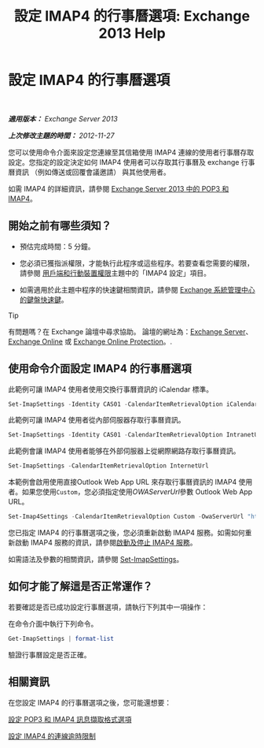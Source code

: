 ﻿---
title: '設定 IMAP4 的行事曆選項: Exchange 2013 Help'
TOCTitle: 設定 IMAP4 的行事曆選項
ms:assetid: 6679c8b2-3f0f-449a-a17c-a7b30001538c
ms:mtpsurl: https://technet.microsoft.com/zh-tw/library/Aa998606(v=EXCHG.150)
ms:contentKeyID: 50553994
ms.date: 05/21/2018
mtps_version: v=EXCHG.150
ms.translationtype: MT
---

# 設定 IMAP4 的行事曆選項

 

_**適用版本：** Exchange Server 2013_

_**上次修改主題的時間：** 2012-11-27_

您可以使用命令介面來設定您連線至其信箱使用 IMAP4 連線的使用者行事曆存取設定。您指定的設定決定如何 IMAP4 使用者可以存取其行事曆及 exchange 行事曆資訊 （例如傳送或回覆會議邀請） 與其他使用者。

如需 IMAP4 的詳細資訊，請參閱 [Exchange Server 2013 中的 POP3 和 IMAP4](pop3-and-imap4-in-exchange-server-2013-exchange-2013-help.md)。

## 開始之前有哪些須知？

  - 預估完成時間：5 分鐘。

  - 您必須已獲指派權限，才能執行此程序或這些程序。若要查看您需要的權限，請參閱 [用戶端和行動裝置權限](clients-and-mobile-devices-permissions-exchange-2013-help.md)主題中的「IMAP4 設定」項目。

  - 如需適用於此主題中程序的快速鍵相關資訊，請參閱 [Exchange 系統管理中心的鍵盤快速鍵](keyboard-shortcuts-in-the-exchange-admin-center-exchange-online-protection-help.md)。


> [!TIP]  
> 有問題嗎？在 Exchange 論壇中尋求協助。 論壇的網址為：<a href="https://go.microsoft.com/fwlink/p/?linkid=60612">Exchange Server</a>、 <a href="https://go.microsoft.com/fwlink/p/?linkid=267542">Exchange Online</a> 或 <a href="https://go.microsoft.com/fwlink/p/?linkid=285351">Exchange Online Protection</a>。.




## 使用命令介面設定 IMAP4 的行事曆選項

此範例可讓 IMAP4 使用者使用交換行事曆資訊的 iCalendar 標準。

```powershell
Set-ImapSettings -Identity CAS01 -CalendarItemRetrievalOption iCalendar
```

此範例可讓 IMAP4 使用者從內部伺服器存取行事曆資訊。

```powershell
Set-ImapSettings -Identity CAS01 -CalendarItemRetrievalOption IntranetUrl 
```

此範例會讓 IMAP4 使用者能够在外部伺服器上從網際網路存取行事曆資訊。

```powershell
Set-ImapSettings -CalendarItemRetrievalOption InternetUrl
```

本範例會啟用使用直接Outlook Web App URL 來存取行事曆資訊的 IMAP4 使用者。如果您使用`Custom`，您必須指定使用*OWAServerUrl*參數 Outlook Web App URL。

```powershell
Set-Imap4Settings -CalendarItemRetrievalOption Custom -OwaServerUrl "https://OwaServer01"
```

您已指定 IMAP4 的行事曆選項之後，您必須重新啟動 IMAP4 服務。如需如何重新啟動 IMAP4 服務的資訊，請參閱[啟動及停止 IMAP4 服務](start-and-stop-the-imap4-services-exchange-2013-help.md)。

如需語法及參數的相關資訊，請參閱 [Set-ImapSettings](https://technet.microsoft.com/zh-tw/library/aa998252\(v=exchg.150\))。

## 如何才能了解這是否正常運作？

若要確認是否已成功設定行事曆選項，請執行下列其中一項操作：

在命令介面中執行下列命令。

```powershell
Get-ImapSettings | format-list
```

驗證行事曆設定是否正確。

## 相關資訊

在您設定 IMAP4 的行事曆選項之後，您可能還想要：

[設定 POP3 和 IMAP4 訊息擷取格式選項](configure-pop3-and-imap4-message-retrieval-format-options-exchange-2013-help.md)

[設定 IMAP4 的連線逾時限制](set-connection-time-out-limits-for-imap4-exchange-2013-help.md)

